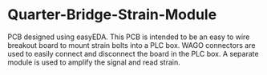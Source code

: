 # Quarter-Bridge-Strain-Module
PCB designed using easyEDA. This PCB is intended to be an easy to wire breakout board to mount strain bolts into a PLC box.
WAGO connectors are used to easily connect and disconnect the board in the PLC box.
A separate module is used to amplify the signal and read strain.
